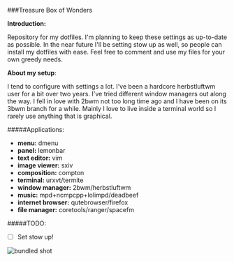 ###Treasure Box of Wonders

__Introduction:__

Repository for my dotfiles. I'm planning to keep these settings as up-to-date as possible. In the near future I'll be setting stow up as well, so people can install my dotfiles with ease. Feel free to comment and use my files for your own greedy needs.

__About my setup__:

I tend to configure with settings a lot. I've been a hardcore herbstluftwm user for a bit over two years. I've tried different window managers out along the way. I fell in love with 2bwm not too long time ago and I have been on its 3bwm branch for a while. Mainly I love to live inside a terminal world so I rarely use anything that is graphical. 

#####Applications:
- __menu:__ dmenu
- __panel:__ lemonbar 
- __text editor:__ vim
- __image viewer:__ sxiv
- __composition:__ compton
- __terminal:__ urxvt/termite
- __window manager:__ 2bwm/herbstluftwm
- __music:__ mpd+ncmpcpp+lolimpd/deadbeef
- __internet browser:__ qutebrowser/firefox
- __file manager:__ coretools/ranger/spacefm

#####TODO:
- [ ] Set stow up!

![bundled shot](https://files.catbox.moe/oqpnh9.png)
